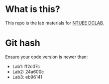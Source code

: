 # What is this?
This repo is the lab materials for [NTUEE DCLAB](http://dclab.ee.ntu.edu.tw).

# Git hash
Ensure your code version is newer than:

* Lab1: ff2c07c
* Lab2: 24a600c
* Lab3: eb96141
